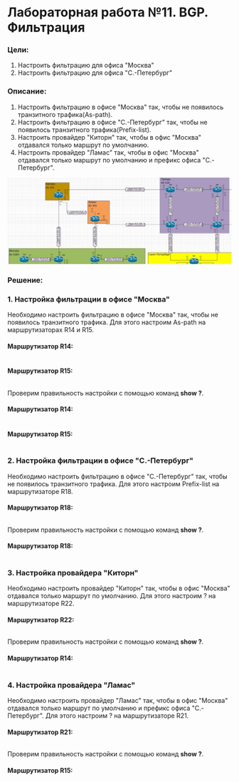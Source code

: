 # Лабораторная работа №11. BGP. Фильтрация
### Цели:
1. Настроить фильтрацию для офиса "Москва"
2. Настроить фильтрацию для офиса "С.-Петербург"

### Описание:
1. Настроить фильтрацию в офисе "Москва" так, чтобы не появилось транзитного трафика(As-path).
2. Настроить фильтрацию в офисе "С.-Петербург" так, чтобы не появилось транзитного трафика(Prefix-list).
3. Настроить провайдер "Киторн" так, чтобы в офис "Москва" отдавался только маршрут по умолчанию.
4. Настроить провайдер "Ламас" так, чтобы в офис "Москва" отдавался только маршрут по умолчанию и префикс офиса "С.-Петербург".

![alt-текст](https://github.com/MaratHakimyanov/otus-networks/blob/main/labs/Lab11/Lab11_Topology.JPG)

### Решение:
### 1. Настройка фильтрации в офисе "Москва"

Необходимо настроить фильтрацию в офисе "Москва" так, чтобы не появилось транзитного трафика. Для этого настроим As-path на маршрутизаторах R14 и R15.
#### Маршрутизатор R14:
```

```

#### Маршрутизатор R15:
```

```

Проверим правильность настройки с помощью команд **show ?**.
#### Маршрутизатор R14:
```

```

#### Маршрутизатор R15:
```

```
### 2. Настройка фильтрации в офисе "С.-Петербург"

Необходимо настроить фильтрацию в офисе "С.-Петербург" так, чтобы не появилось транзитного трафика. Для этого настроим Prefix-list на маршрутизаторе R18.
#### Маршрутизатор R18:
```

```

Проверим правильность настройки с помощью команд **show ?**.
#### Маршрутизатор R18:
```

```


### 3. Настройка провайдера "Киторн"

Необходимо настроить провайдер "Киторн" так, чтобы в офис "Москва" отдавался только маршрут по умолчанию. Для этого настроим ? на маршрутизаторе R22.
#### Маршрутизатор R22:
```

```

Проверим правильность настройки с помощью команд **show ?**.
#### Маршрутизатор R14:
```

```

### 4. Настройка провайдера "Ламас"
Необходимо настроить провайдер "Ламас" так, чтобы в офис "Москва" отдавался только маршрут по умолчанию и префикс офиса "С.-Петербург". Для этого настроим ? на маршрутизаторе R21.
#### Маршрутизатор R21:
```

```

Проверим правильность настройки с помощью команд **show ?**.
#### Маршрутизатор R15:
```

```




